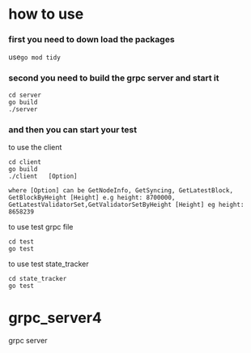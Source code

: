 # how to use 
### first you need to down load the packages
use```go mod tidy``` 

### second you need to build the grpc server and start it
```
cd server
go build
./server
```

### and then you can start your test
to use the client
```
cd client
go build
./client   [Option] 

where [Option] can be GetNodeInfo, GetSyncing, GetLatestBlock, GetBlockByHeight [Height] e.g height: 8700000, GetLatestValidatorSet,GetValidatorSetByHeight [Height] eg height: 8658239
```
to use test grpc file
```
cd test
go test
```
to use test state_tracker
```
cd state_tracker
go test
```

# grpc_server4
grpc server
